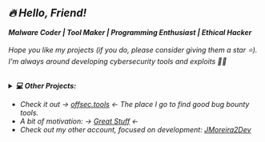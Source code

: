 
<div align="left"> 
  <i><h2>🔥 Hello, Friend!</h2></i> 
  
  <i><b>Malware Coder | Tool Maker | Programming Enthusiast | Ethical Hacker</i></b><br><br>
  <i>Hope you like my projects (if you do, please consider giving them a star ⭐). I'm always around developing cybersecurity tools and exploits 👨‍💻<br>
     <br>
      
<details>
  <summary><b>💻 Other Projects:</b></summary>
  <br><table>
    <tr>
      <td><p><a href="https://github.com/Jsmoreira02/sar2HTML_exploit">sar2HTML Exploit</a> -> Exploit the Sar2HTML RCE vulnerability and also perform a Shell Upload on the target.</p></td>
    </tr>
    <tr>
      <td><p><a href="https://github.com/Jsmoreira02/Wind0wsM4lware_">Windows Malware</a> -> Injection of malicious code into legitimate Windows processes for evasion and simple malware to gain access</p></td>
    </tr>
    <tr>
      <td><p><a href="https://github.com/Jsmoreira02/Port-Scanner">Show Me The Ports</a> -> Scanning and enumeration of open ports on target machine for pentest recognition step.</p></td>
    </tr>
    <tr>
      <td><p><a href="https://github.com/Jsmoreira02/Cronjob-Exploit">CronJob Exploit</a> -> Privilege escalation using an writable file that will be executed by a privileged user in a Cron task.</p></td>
    <tr>
      <td><p><a href="https://github.com/Jsmoreira02/CVE-2014-6271 ">CVE-2014-6271</a> -> Shellshock cgi-bin Exploitation. Remote Command Execution Vulnerability</p></td>
    </tr>
    <tr>
      <td><p><a href="https://github.com/Jsmoreira02/LFI-Hunter">LFI Hunter</a> -> Automated tool to bypass filtering systems and exploit Local File Inclusion</p></td>
    </tr>
  </table>
</details>

</div>

- Check it out -> [offsec.tools](https://offsec.tools/) <- The place I go to find good bug bounty tools.
- A bit of motivation: -> [Great Stuff](https://ia600102.us.archive.org/15/items/HackersManifesto/Hackers-manafesto.txt) <-
- Check out my other account, focused on development: [JMoreira2Dev](https://github.com/JMoreira2Dev)
